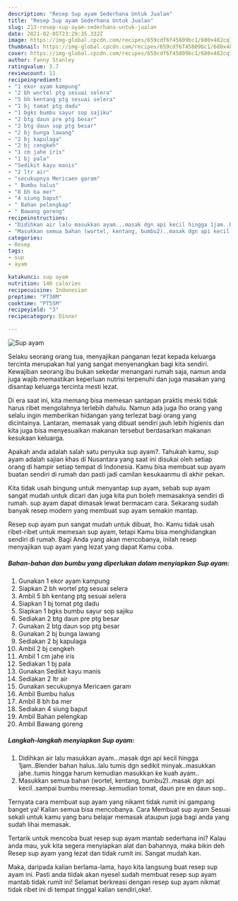 ```yaml
---
description: "Resep Sup ayam Sederhana Untuk Jualan"
title: "Resep Sup ayam Sederhana Untuk Jualan"
slug: 213-resep-sup-ayam-sederhana-untuk-jualan
date: 2021-02-05T23:29:35.332Z
image: https://img-global.cpcdn.com/recipes/659cdf6f45809bc1/680x482cq70/sup-ayam-foto-resep-utama.jpg
thumbnail: https://img-global.cpcdn.com/recipes/659cdf6f45809bc1/680x482cq70/sup-ayam-foto-resep-utama.jpg
cover: https://img-global.cpcdn.com/recipes/659cdf6f45809bc1/680x482cq70/sup-ayam-foto-resep-utama.jpg
author: Fanny Stanley
ratingvalue: 3.7
reviewcount: 11
recipeingredient:
- "1 ekor ayam kampung"
- "2 bh wortel ptg sesuai selera"
- "5 bh kentang ptg sesuai selera"
- "1 bj tomat ptg dadu"
- "1 bgks bumbu sayur sop sajiku"
- "2 btg daun pre ptg besar"
- "2 btg daun sop ptg besar"
- "2 bj bunga lawang"
- "2 bj kapulaga"
- "2 bj cengkeh"
- "1 cm jahe iris"
- "1 bj pala"
- "Sedikit kayu manis"
- "2 ltr air"
- "secukupnya Mericaen garam"
- " Bumbu halus"
- "8 bh ba mer"
- "4 siung baput"
- " Bahan pelengkap"
- " Bawang goreng"
recipeinstructions:
- "Didihkan air lalu masukkan ayam...masak dgn api kecil hingga 1jam..Blender bahan halus..lalu tumis dgn sedikit minyak..masukkan jahe..tumis hingga harum kemudian masukkan ke kuah ayam.."
- "Masukkan semua bahan (wortel, kentang, bumbu2)..masak dgn api kecil..sampai bumbu meresap..kemudian tomat, daun pre en daun sop.."
categories:
- Resep
tags:
- sup
- ayam

katakunci: sup ayam 
nutrition: 140 calories
recipecuisine: Indonesian
preptime: "PT30M"
cooktime: "PT55M"
recipeyield: "3"
recipecategory: Dinner

---
```



![Sup ayam](https://img-global.cpcdn.com/recipes/659cdf6f45809bc1/680x482cq70/sup-ayam-foto-resep-utama.jpg)

Selaku seorang orang tua, menyajikan panganan lezat kepada keluarga tercinta merupakan hal yang sangat menyenangkan bagi kita sendiri. Kewajiban seorang ibu bukan sekedar menangani rumah saja, namun anda juga wajib memastikan keperluan nutrisi terpenuhi dan juga masakan yang disantap keluarga tercinta mesti lezat.

Di era  saat ini, kita memang bisa memesan santapan praktis meski tidak harus ribet mengolahnya terlebih dahulu. Namun ada juga lho orang yang selalu ingin memberikan hidangan yang terlezat bagi orang yang dicintainya. Lantaran, memasak yang dibuat sendiri jauh lebih higienis dan kita juga bisa menyesuaikan makanan tersebut berdasarkan makanan kesukaan keluarga. 



Apakah anda adalah salah satu penyuka sup ayam?. Tahukah kamu, sup ayam adalah sajian khas di Nusantara yang saat ini disukai oleh setiap orang di hampir setiap tempat di Indonesia. Kamu bisa membuat sup ayam buatan sendiri di rumah dan pasti jadi camilan kesukaanmu di akhir pekan.

Kita tidak usah bingung untuk menyantap sup ayam, sebab sup ayam sangat mudah untuk dicari dan juga kita pun boleh memasaknya sendiri di rumah. sup ayam dapat dimasak lewat bermacam cara. Sekarang sudah banyak resep modern yang membuat sup ayam semakin mantap.

Resep sup ayam pun sangat mudah untuk dibuat, lho. Kamu tidak usah ribet-ribet untuk memesan sup ayam, tetapi Kamu bisa menghidangkan sendiri di rumah. Bagi Anda yang akan mencobanya, inilah resep menyajikan sup ayam yang lezat yang dapat Kamu coba.

<!--inarticleads1-->

##### Bahan-bahan dan bumbu yang diperlukan dalam menyiapkan Sup ayam:

1. Gunakan 1 ekor ayam kampung
1. Siapkan 2 bh wortel ptg sesuai selera
1. Ambil 5 bh kentang ptg sesuai selera
1. Siapkan 1 bj tomat ptg dadu
1. Siapkan 1 bgks bumbu sayur sop sajiku
1. Sediakan 2 btg daun pre ptg besar
1. Gunakan 2 btg daun sop ptg besar
1. Gunakan 2 bj bunga lawang
1. Sediakan 2 bj kapulaga
1. Ambil 2 bj cengkeh
1. Ambil 1 cm jahe iris
1. Sediakan 1 bj pala
1. Gunakan Sedikit kayu manis
1. Sediakan 2 ltr air
1. Gunakan secukupnya Mericaen garam
1. Ambil  Bumbu halus
1. Ambil 8 bh ba mer
1. Sediakan 4 siung baput
1. Ambil  Bahan pelengkap
1. Ambil  Bawang goreng




<!--inarticleads2-->

##### Langkah-langkah menyiapkan Sup ayam:

1. Didihkan air lalu masukkan ayam...masak dgn api kecil hingga 1jam..Blender bahan halus..lalu tumis dgn sedikit minyak..masukkan jahe..tumis hingga harum kemudian masukkan ke kuah ayam..
1. Masukkan semua bahan (wortel, kentang, bumbu2)..masak dgn api kecil..sampai bumbu meresap..kemudian tomat, daun pre en daun sop..




Ternyata cara membuat sup ayam yang nikamt tidak rumit ini gampang banget ya! Kalian semua bisa mencobanya. Cara Membuat sup ayam Sesuai sekali untuk kamu yang baru belajar memasak ataupun juga bagi anda yang sudah lihai memasak.

Tertarik untuk mencoba buat resep sup ayam mantab sederhana ini? Kalau anda mau, yuk kita segera menyiapkan alat dan bahannya, maka bikin deh Resep sup ayam yang lezat dan tidak rumit ini. Sangat mudah kan. 

Maka, daripada kalian berlama-lama, hayo kita langsung buat resep sup ayam ini. Pasti anda tiidak akan nyesel sudah membuat resep sup ayam mantab tidak rumit ini! Selamat berkreasi dengan resep sup ayam nikmat tidak ribet ini di tempat tinggal kalian sendiri,oke!.


